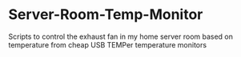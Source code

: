 Server-Room-Temp-Monitor
========================

Scripts to control the exhaust fan in my home server room based on temperature from cheap USB TEMPer temperature monitors
